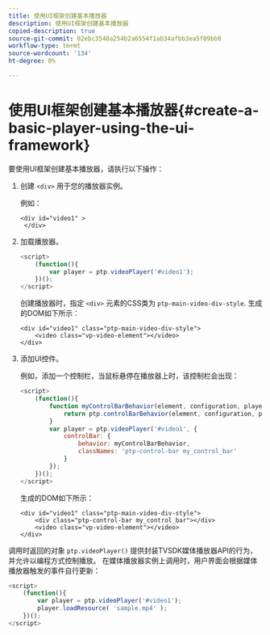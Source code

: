 ```yaml
---
title: 使用UI框架创建基本播放器
description: 使用UI框架创建基本播放器
copied-description: true
source-git-commit: 02ebc3548a254b2a6554f1ab34afbb3ea5f09bb8
workflow-type: tm+mt
source-wordcount: '134'
ht-degree: 0%

---
```


# 使用UI框架创建基本播放器{#create-a-basic-player-using-the-ui-framework}

要使用UI框架创建基本播放器，请执行以下操作：

1. 创建 `<div>` 用于您的播放器实例。

   例如：

   ```
   <div id="video1" > 
    </div>
   ```

1. 加载播放器。

   ```js
   <script> 
       (function(){ 
           var player = ptp.videoPlayer('#video1'); 
       })(); 
   </script>
   ```

   创建播放器时，指定 `<div>` 元素的CSS类为 `ptp-main-video-div-style`. 生成的DOM如下所示：

   ```
   <div id="video1" class="ptp-main-video-div-style"> 
       <video class="vp-video-element"></video> 
   </div>
   ```

1. 添加UI控件。

   例如，添加一个控制栏，当鼠标悬停在播放器上时，该控制栏会出现：

   ```js
   <script> 
       (function(){ 
           function myControlBarBehavior(element, configuration, player) { 
               return ptp.controlBarBehavior(element, configuration, player); 
           } 
           var player = ptp.videoPlayer('#video1', { 
               controlBar: { 
                   behavior: myControlBarBehavior, 
                   classNames: 'ptp-control-bar my_control_bar' 
               } 
           }); 
       })(); 
   </script>
   ```

   生成的DOM如下所示：

   ```
   <div id="video1" class="ptp-main-video-div-style"> 
       <div class="ptp-control-bar my_control_bar"></div> 
       <video class="vp-video-element"></video> 
   </div>
   ```

调用时返回的对象 `ptp.videoPlayer()` 提供封装TVSDK媒体播放器API的行为，并允许以编程方式控制播放。 在媒体播放器实例上调用时，用户界面会根据媒体播放器触发的事件自行更新：

```js
<script> 
    (function(){ 
        var player = ptp.videoPlayer('#video1'); 
        player.loadResource( 'sample.mp4' ); 
    })(); 
</script>
```
